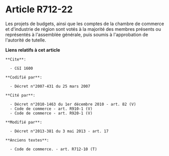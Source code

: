 # Article R712-22

Les projets de budgets, ainsi que les comptes de la chambre de commerce et d'industrie de région sont votés à la majorité des
membres présents ou représentés à l'assemblée générale, puis soumis à l'approbation de l'autorité de tutelle.

**Liens relatifs à cet article**

	**Cite**:

	  - CGI 1600

	**Codifié par**:

	  - Décret n°2007-431 du 25 mars 2007

	**Cité par**:

	  - Décret n°2010-1463 du 1er décembre 2010 - art. 82 (V)
	  - Code de commerce - art. R910-1 (V)
	  - Code de commerce - art. R920-1 (V)

	**Modifié par**:

	  - Décret n°2013-381 du 3 mai 2013 - art. 17

	**Anciens textes**:

	  - Code de commerce. - art. R712-10 (T)
